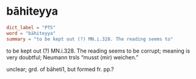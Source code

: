 # bāhiteyya

``` toml
dict_label = "PTS"
word = "bāhiteyya"
summary = "to be kept out (?) MN.i.328. The reading seems to"
```

to be kept out (?) MN.i.328. The reading seems to be corrupt; meaning is very doubtful; Neumann trsls “musst (mir) weichen.”

unclear; grd. of bāheti1, but formed fr. pp.?

